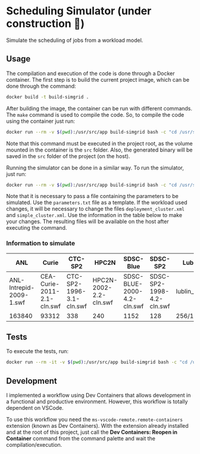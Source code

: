 # Scheduling Simulator (under construction :construction:)
Simulate the scheduling of jobs from a workload model.

## Usage
The compilation and execution of the code is done through a Docker container. The first step is to build the current project image, which can be done through the command:
```bash
docker build -t build-simgrid .
```

After building the image, the container can be run with different commands. The `make` command is used to compile the code. So, to compile the code using the container just run:
```bash
docker run --rm -v $(pwd):/usr/src/app build-simgrid bash -c "cd /usr/src/app/src && make"
```

Note that this command must be executed in the project root, as the volume mounted in the container is the `src` folder. Also, the generated binary will be saved in the `src` folder of the project (on the host).

Running the simulator can be done in a similar way. To run the simulator, just run:
```bash
docker run --rm -v $(pwd):/usr/src/app build-simgrid bash -c "cd /usr/src/app/src && python3 simulator.py @parameters.txt"
```

Note that it is necessary to pass a file containing the parameters to be simulated. Use the `parameters.txt` file as a template. If the workload used changes, it will be necessary to change the files `deployment_cluster.xml` and `simple_cluster.xml`. Use the information in the table below to make your changes. The resulting files will be available on the host after executing the command.

### Information to simulate

| **ANL**                 | **Curie**                  | **CTC-SP2**              | **HPC2N**              | **SDSC-Blue**              | **SDSC-SP2**              | **Lublin runtimes** | **Lublin estimated**    |
|-------------------------|----------------------------|--------------------------|------------------------|----------------------------|---------------------------|---------------------|-------------------------|
| ANL-Intrepid-2009-1.swf | CEA-Curie-2011-2.1-cln.swf | CTC-SP2-1996-3.1-cln.swf | HPC2N-2002-2.2-cln.swf | SDSC-BLUE-2000-4.2-cln.swf | SDSC-SP2-1998-4.2-cln.swf | lublin_256/1024.swf | lublin_256/1024_est.swf |
| 163840                  | 93312                      | 338                      | 240                    | 1152                       | 128                       | 256/1024            | 256/1024                |

## Tests
To execute the tests, run:
```bash
docker run --rm -it -v $(pwd):/usr/src/app build-simgrid bash -c "cd /usr/src/app/ && python3 -m pytest"
```

## Development
I implemented a workflow using Dev Containers that allows development in a functional and productive environment. However, this workflow is totally dependent on VSCode.

To use this workflow you need the `ms-vscode-remote.remote-containers` extension (known as Dev Containers). With the extension already installed and at the root of this project, just call the **Dev Containers: Reopen in Container** command from the command palette and wait the compilation/execution.
